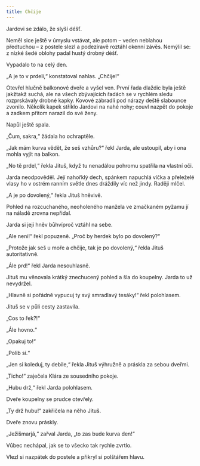 ```yaml
---
title: Chčije
---
```


Jardovi se zdálo, že slyší déšť.

  

Neměl sice ještě v úmyslu vstávat, ale potom – veden neblahou předtuchou – z postele slezl a podezíravě roztáhl okenní závěs. Nemýlil se: z nízké šedé oblohy padal hustý drobný déšť.

Vypadalo to na celý den.

„A je to v prdeli,“ konstatoval nahlas. „Chčije!“

Otevřel hlučně balkonové dveře a vyšel ven. První řada dlaždic byla ještě jakžtakž suchá, ale na všech zbývajících řadách se v rychlém sledu rozprskávaly drobné kapky. Kovové zábradlí pod nárazy deště slabounce zvonilo. Několik kapek stříklo Jardovi na nahé nohy; couvl nazpět do pokoje a zadkem přitom narazil do své ženy.

Napůl ještě spala.

„Čum, sakra,“ žádala ho ochraptěle.

„Jak mám kurva vědět, že seš vzhůru?“ řekl Jarda, ale ustoupil, aby i ona mohla vyjít na balkon.

„No tě prdel,“ řekla Jituš, když tu nenadálou pohromu spatřila na vlastní oči.

Jarda neodpověděl. Její nahořklý dech, spánkem napuchlá víčka a přeleželé vlasy ho v ostrém ranním světle dnes dráždily víc než jindy. Raději mlčel.

„A je po dovolený,“ řekla Jituš hněvivě.

Pohled na rozcuchaného, neoholeného manžela ve zmačkaném pyžamu jí na náladě zrovna nepřidal.

Jarda si její hněv bůhvíproč vztáhl na sebe.

„Ale neni!“ řekl popuzeně. „Proč by herdek bylo po dovolený?“

„Protože jak seš u moře a chčije, tak je po dovolený,“ řekla Jituš autoritativně.

„Ále prd!“ řekl Jarda nesouhlasně.

Jituš mu věnovala krátký znechucený pohled a šla do koupelny. Jarda to už nevydržel.

„Hlavně si pořádně vypucuj ty svý smradlavý tesáky!“ řekl polohlasem.

Jituš se v půli cesty zastavila.

„Cos to řek?!“

„Ále hovno.“

„Opakuj to!“

„Polib si.“

„Jen si koleduj, ty debile,“ řekla Jituš výhružně a práskla za sebou dveřmi.

„Ticho!“ zaječela Klára ze sousedního pokoje.

„Hubu drž,“ řekl Jarda polohlasem.

Dveře koupelny se prudce otevřely.

„Ty drž hubu!“ zakřičela na něho Jituš.

Dveře znovu práskly.

„Ježišmarjá,“ zařval Jarda, „to zas bude kurva den!“

Vůbec nechápal, jak se to všecko tak rychle zvrtlo.

Vlezl si nazpátek do postele a přikryl si polštářem hlavu.
